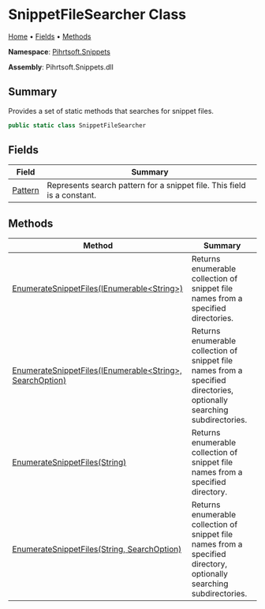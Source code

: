 # SnippetFileSearcher Class

[Home](../../../README.md) &#x2022; [Fields](#fields) &#x2022; [Methods](#methods)

**Namespace**: [Pihrtsoft.Snippets](../README.md)

**Assembly**: Pihrtsoft\.Snippets\.dll

## Summary

Provides a set of static methods that searches for snippet files\.

```csharp
public static class SnippetFileSearcher
```

## Fields

| Field | Summary |
| ----- | ------- |
| [Pattern](Pattern/README.md) | Represents search pattern for a snippet file\. This field is a constant\. |

## Methods

| Method | Summary |
| ------ | ------- |
| [EnumerateSnippetFiles(IEnumerable\<String>)](EnumerateSnippetFiles/README.md#Pihrtsoft_Snippets_SnippetFileSearcher_EnumerateSnippetFiles_System_Collections_Generic_IEnumerable_System_String__) | Returns enumerable collection of snippet file names from a specified directories\. |
| [EnumerateSnippetFiles(IEnumerable\<String>, SearchOption)](EnumerateSnippetFiles/README.md#Pihrtsoft_Snippets_SnippetFileSearcher_EnumerateSnippetFiles_System_Collections_Generic_IEnumerable_System_String__System_IO_SearchOption_) | Returns enumerable collection of snippet file names from a specified directories, optionally searching subdirectories\. |
| [EnumerateSnippetFiles(String)](EnumerateSnippetFiles/README.md#Pihrtsoft_Snippets_SnippetFileSearcher_EnumerateSnippetFiles_System_String_) | Returns enumerable collection of snippet file names from a specified directory\. |
| [EnumerateSnippetFiles(String, SearchOption)](EnumerateSnippetFiles/README.md#Pihrtsoft_Snippets_SnippetFileSearcher_EnumerateSnippetFiles_System_String_System_IO_SearchOption_) | Returns enumerable collection of snippet file names from a specified directory, optionally searching subdirectories\. |

